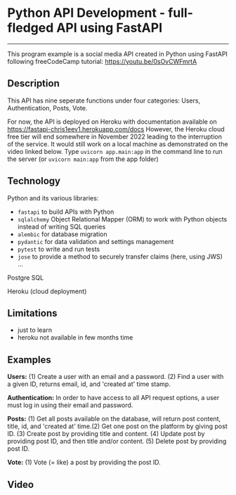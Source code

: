 # Python API Development - full-fledged API using FastAPI
-----------
This program example is a social media API created in Python using FastAPI following freeCodeCamp tutorial: https://youtu.be/0sOvCWFmrtA


## Description
This API has nine seperate functions under four categories: Users, Authentication, Posts, Vote.

For now, the API is deployed on Heroku with documentation available on https://fastapi-chris1eev1.herokuapp.com/docs 
However, the Heroku cloud free tier will end somewhere in November 2022 leading to the interruption of the service. 
It would still work on a local machine as demonstrated on the video linked below. 
Type `uvicorn app.main:app` in the command line to run the server (or `uvicorn main:app` from the app folder)


## Technology
Python and its various libraries:
- `fastapi` to build APIs with Python
- `sqlalchemy` Object Relational Mapper (ORM) to work with Python objects instead of writing SQL queries
- `alembic` for database migration
- `pydantic` for data validation and settings management
- `pytest` to write and run tests
- `jose` to provide a method to securely transfer claims (here, using JWS)
...

Postgre SQL

Heroku (cloud deployment)


## Limitations
- just to learn
- heroku not available in few months time


## Examples
**Users:** (1) Create a user with an email and a password. (2) Find a user with a given ID, returns email, id, and 'created at' time stamp.

**Authentication:** In order to have access to all API request options, a user must log in using their email and password. 

**Posts:** (1) Get all posts available on the database, will return post content, title, id, and 'created at' time.(2) Get one post on the platform by giving post ID. 
(3) Create post by providing title and content. (4) Update post by providing post ID, and then title and/or content. (5) Delete post by providing post ID.

**Vote:** (1) Vote (= like) a post by providing the post ID.


## Video
